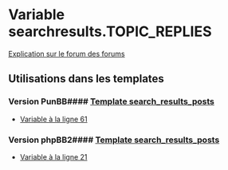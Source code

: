 # Variable searchresults.TOPIC_REPLIES
[Explication sur le forum des forums](http://forum.forumactif.com/t294113-listing-des-variables#searchresults.TOPIC_REPLIES)
## Utilisations dans les templates
### Version PunBB#### [Template search_results_posts](punbb/search_results_posts.md)
* [Variable à la ligne 61](../punbb/search_results_posts.tpl#L61)
### Version phpBB2#### [Template search_results_posts](subsilver/search_results_posts.md)
* [Variable à la ligne 21](../subsilver/search_results_posts.tpl#L21)